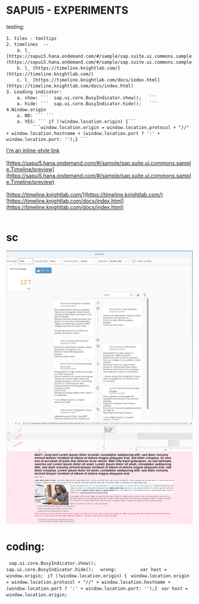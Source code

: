 # SAPUI5 - EXPERIMENTS	

testing: 
	
	1. tiles - tooltips 
	2. timelines  -- 
		a. l_ [https://sapui5.hana.ondemand.com/#/sample/sap.suite.ui.commons.sample.Timeline/preview](https://sapui5.hana.ondemand.com/#/sample/sap.suite.ui.commons.sample.Timeline/preview)   
		b. l_ [https://timeline.knightlab.com/](https://timeline.knightlab.com/)
		c. l_ [https://timeline.knightlab.com/docs/index.html](https://timeline.knightlab.com/docs/index.html)
	3. Loading indicator: 
		a. show: ```  sap.ui.core.BusyIndicator.show();   ```
		a. hide: ```  sap.ui.core.BusyIndicator.hide();   ```
	4.Window.origin 
		a. NO: ``` ```
		a. YES: ``` if (!window.location.origin) {```
			  ```window.location.origin = window.location.protocol + "//" + window.location.hostname + (window.location.port ? ':' + window.location.port: '');} ```

	
[I'm an inline-style link](https://www.google.com)<br/>
<br/>[https://sapui5.hana.ondemand.com/#/sample/sap.suite.ui.commons.sample.Timeline/preview](https://sapui5.hana.ondemand.com/#/sample/sap.suite.ui.commons.sample.Timeline/preview)   
<br/>[https://timeline.knightlab.com/](https://timeline.knightlab.com/)
<br/>[https://timeline.knightlab.com/docs/index.html](https://timeline.knightlab.com/docs/index.html)
<br/><br/>
# sc 
![pic1](https://github.com/davidvela/SAPUI5_EXPERIMENTS/blob/master/assets/test1234.PNG)
![pic2](https://github.com/davidvela/SAPUI5_EXPERIMENTS/blob/master/assets/test2.PNG)

# coding: 
 ```  sap.ui.core.BusyIndicator.show();   ```
 ```  sap.ui.core.BusyIndicator.hide();   ```
 ``` wrong: 		var host = window.origin; ```
 ``` if (!window.location.origin) {```
```  window.location.origin = window.location.protocol + "//" + window.location.hostname + (window.location.port ? ':' + window.location.port: '');} ```
```  var host =  window.location.origin; ```
